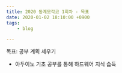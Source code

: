 ```yaml
---
title: 2020 동계모각코 1회차 - 목표
date: 2020-01-02 18:10:00 +0900
tags:
    - blog

---
```


목표: 공부 계획 세우기
 - 아두이노 기초 공부를 통해 하드웨어 지식 습득
